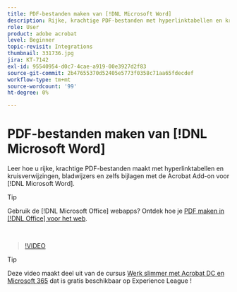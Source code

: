 ```yaml
---
title: PDF-bestanden maken van [!DNL Microsoft Word]
description: Rijke, krachtige PDF-bestanden met hyperlinktabellen en kruisverwijzingen, bladwijzers en zelfs bijlagen zijn eenvoudig te maken met de Acrobat Add-on voor [!DNL Microsoft Word]
role: User
product: adobe acrobat
level: Beginner
topic-revisit: Integrations
thumbnail: 331736.jpg
jira: KT-7142
exl-id: 95540954-d0c7-4cae-a919-00e3927d2f83
source-git-commit: 2b47655370d52405e5773f0358c71aa65fdecdef
workflow-type: tm+mt
source-wordcount: '99'
ht-degree: 0%

---
```


# PDF-bestanden maken van [!DNL Microsoft Word]

Leer hoe u rijke, krachtige PDF-bestanden maakt met hyperlinktabellen en kruisverwijzingen, bladwijzers en zelfs bijlagen met de Acrobat Add-on voor [!DNL Microsoft Word].

>[!TIP]
>
>Gebruik de [!DNL Microsoft Office] webapps? Ontdek hoe je [PDF maken in [!DNL Office] voor het web](../integrate/createofficeweb.md).

<br>

>[!VIDEO](https://video.tv.adobe.com/v/331736?quality=12&learn=on&hidetitle=true)

>[!TIP]
>
>Deze video maakt deel uit van de cursus [Werk slimmer met Acrobat DC en Microsoft 365](https://experienceleague.adobe.com/?recommended=Acrobat-U-1-2021.microsoft365) dat is gratis beschikbaar op Experience League !